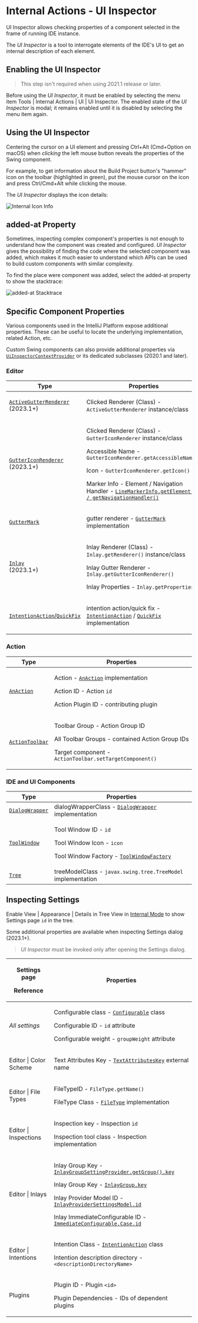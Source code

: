 <!-- Copyright 2000-2024 JetBrains s.r.o. and contributors. Use of this source code is governed by the Apache 2.0 license. -->

# Internal Actions - UI Inspector

<link-summary>UI Inspector allows checking properties of a component selected in the frame of running IDE instance.</link-summary>

The _UI Inspector_ is a tool to interrogate elements of the IDE's UI to get an internal description of each element.

<include from="internal_actions_intro.md" element-id="enable_internal_mode_tip"></include>

## Enabling the UI Inspector

> This step isn't required when using 2021.1 release or later.

Before using the _UI Inspector_, it must be enabled by selecting the menu item <ui-path>Tools | Internal Actions | UI | UI Inspector</ui-path>.
The enabled state of the _UI Inspector_ is modal; it remains enabled until it is disabled by selecting the menu item again.

## Using the UI Inspector

Centering the cursor on a UI element and pressing <shortcut>Ctrl+Alt</shortcut> (<shortcut>Cmd+Option</shortcut> on macOS) when _clicking_ the left mouse button reveals the properties of the Swing component.

For example, to get information about the <control>Build Project</control> button's "hammer" icon on the toolbar (highlighted in green), put the mouse cursor on the icon and press <shortcut>Ctrl/Cmd+Alt</shortcut> while clicking the mouse.

The _UI Inspector_ displays the icon details:

![Internal Icon Info](internal_ui_inspector_icon_info.png)

## added-at Property

Sometimes, inspecting complex component's properties is not enough to understand how the component was created and configured.
_UI Inspector_ gives the possibility of finding the code where the selected component was added, which makes it much easier to understand which APIs can be used to build custom components with similar complexity.

To find the place were component was added, select the <control>added-at</control> property to show the stacktrace:

![added-at Stacktrace](internal_ui_inspector_added_at.png)

## Specific Component Properties

Various components used in the IntelliJ Platform expose additional properties.
These can be useful to locate the underlying implementation, related Action, etc.

Custom Swing components can also provide additional properties via [`UiInspectorContextProvider`](%gh-ic%/platform/platform-api/src/com/intellij/internal/inspector/UiInspectorContextProvider.java) or its dedicated subclasses (2020.1 and later).

### Editor

| Type                                                                                                                                           | Properties                                                                                                                                                                                                                                                                                                                                                                                                                                                    |
|------------------------------------------------------------------------------------------------------------------------------------------------|---------------------------------------------------------------------------------------------------------------------------------------------------------------------------------------------------------------------------------------------------------------------------------------------------------------------------------------------------------------------------------------------------------------------------------------------------------------|
| <p>[`ActiveGutterRenderer`](%gh-ic%/platform/editor-ui-api/src/com/intellij/openapi/editor/markup/ActiveGutterRenderer.java)<br/>(2023.1+)</p> | <p><control>Clicked Renderer (Class)</control> - `ActiveGutterRenderer` instance/class</p>                                                                                                                                                                                                                                                                                                                                                                    |
| <p>[`GutterIconRenderer`](%gh-ic%/platform/editor-ui-api/src/com/intellij/openapi/editor/markup/GutterIconRenderer.java)<br/>(2023.1+)</p>     | <p><control>Clicked Renderer (Class)</control> - `GutterIconRenderer` instance/class</p><p><control>Accessible Name</control> - `GutterIconRenderer.getAccessibleName()`</p><p><control>Icon</control> - `GutterIconRenderer.getIcon()`</p><p><control>Marker Info - Element / Navigation Handler</control> - [`LineMarkerInfo.getElement() / getNavigationHandler()`](%gh-ic%/platform/lang-api/src/com/intellij/codeInsight/daemon/LineMarkerInfo.java)</p> |
| [`GutterMark`](%gh-ic%/platform/editor-ui-api/src/com/intellij/codeInsight/daemon/GutterMark.java)                                             | <p><control>gutter renderer</control> - [`GutterMark`](%gh-ic%/platform/editor-ui-api/src/com/intellij/codeInsight/daemon/GutterMark.java) implementation</p>                                                                                                                                                                                                                                                                                                 |
| <p>[`Inlay`](inlay_hints.md)<br/>(2023.1+)</p>                                                                                                 | <p><control>Inlay Renderer (Class)</control> - `Inlay.getRenderer()` instance/class</p><p><control>Inlay Gutter Renderer</control> - `Inlay.getGutterIconRenderer()`</p><p><control>Inlay Properties</control> - `Inlay.getProperties()`</p>                                                                                                                                                                                                                  |
| [`IntentionAction`/`QuickFix`](code_inspections_and_intentions.md)                                                                             | <p><control>intention action</control>/<control>quick fix</control> - [`IntentionAction`](%gh-ic%/platform/analysis-api/src/com/intellij/codeInsight/intention/IntentionAction.java) / [`QuickFix`](%gh-ic%/platform/analysis-api/src/com/intellij/codeInspection/QuickFix.java) implementation</p>                                                                                                                                                           |

### Action

| Type                                      | Properties                                                                                                                                                                                                                                                          |
|-------------------------------------------|---------------------------------------------------------------------------------------------------------------------------------------------------------------------------------------------------------------------------------------------------------------------|
| [`AnAction`](basic_action_system.md)      | <p><control>Action</control> - [`AnAction`](%gh-ic%/platform/editor-ui-api/src/com/intellij/openapi/actionSystem/AnAction.java) implementation</p><p><control>Action ID</control> - Action `id`</p><p><control>Action Plugin ID</control> - contributing plugin</p> |
| [`ActionToolbar`](basic_action_system.md) | <p><control>Toolbar Group</control> - Action Group ID</p><p><control>All Toolbar Groups</control> - contained Action Group IDs</p><p><control>Target component</control> - `ActionToolbar.setTargetComponent()`</p>                                                 |

### IDE and UI Components

| Type                                 | Properties                                                                                                                                                                                                                                              |
|--------------------------------------|---------------------------------------------------------------------------------------------------------------------------------------------------------------------------------------------------------------------------------------------------------|
| [`DialogWrapper`](dialog_wrapper.md) | <control>dialogWrapperClass</control> - [`DialogWrapper`](%gh-ic%/platform/platform-api/src/com/intellij/openapi/ui/DialogWrapper.java) implementation                                                                                                  |
| [`ToolWindow`](tool_windows.md)      | <p><control>Tool Window ID</control> - `id`</p><p><control>Tool Window Icon</control> - `icon`</p><p><control>Tool Window Factory</control> - [`ToolWindowFactory`](%gh-ic%/platform/platform-api/src/com/intellij/openapi/wm/ToolWindowFactory.kt)</p> |
| [`Tree`](lists_and_trees.md)         | <control>treeModelClass</control> - `javax.swing.tree.TreeModel` implementation                                                                                                                                                                         |

## Inspecting Settings

Enable <ui-path>View | Appearance | Details in Tree View</ui-path> in [Internal Mode](enabling_internal.md) to show Settings page `id` in the tree.

Some additional properties are available when inspecting <control>Settings</control> dialog (2023.1+).

> _UI Inspector_ must be invoked only after opening the <control>Settings</control> dialog.

| <p>Settings page</p><p>Reference</p>                                                                                             | Properties                                                                                                                                                                                                                                                                                                                                                                                                                                                                                                                                                                                                                                                                                                               |
|----------------------------------------------------------------------------------------------------------------------------------|--------------------------------------------------------------------------------------------------------------------------------------------------------------------------------------------------------------------------------------------------------------------------------------------------------------------------------------------------------------------------------------------------------------------------------------------------------------------------------------------------------------------------------------------------------------------------------------------------------------------------------------------------------------------------------------------------------------------------|
| <p>_All settings_</p><p>[](settings_guide.md)</p>                                                                                | <p><control>Configurable class</control> - [`Configurable`](%gh-ic%/platform/ide-core/src/com/intellij/openapi/options/Configurable.java) class</p><p><control>Configurable ID</control> - `id` attribute</p><p><control>Configurable weight</control> - `groupWeight` attribute</p>                                                                                                                                                                                                                                                                                                                                                                                                                                     |
| <p><ui-path>Editor &#124; Color Scheme</ui-path></p><p>[](syntax_highlighting_and_error_highlighting.md#text-attributes-key)</p> | <p><control>Text Attributes Key</control> - [`TextAttributesKey`](%gh-ic%/platform/core-api/src/com/intellij/openapi/editor/colors/TextAttributesKey.java) external name</p>                                                                                                                                                                                                                                                                                                                                                                                                                                                                                                                                             |
| <p><ui-path>Editor &#124; File Types</ui-path></p><p>[](registering_file_type.md)</p>                                            | <p><control>FileTypeID</control> - `FileType.getName()`</p><p><control>FileType Class</control> - [`FileType`](%gh-ic%/platform/core-api/src/com/intellij/openapi/fileTypes/FileType.java) implementation</p>                                                                                                                                                                                                                                                                                                                                                                                                                                                                                                            |
| <p><ui-path>Editor &#124; Inspections</ui-path></p><p>[](code_inspections.md)</p>                                                | <p><control>Inspection key</control> - Inspection `id`</p><p><control>Inspection tool class</control> - Inspection implementation</p>                                                                                                                                                                                                                                                                                                                                                                                                                                                                                                                                                                                    |
| <p><ui-path>Editor &#124; Inlays</ui-path></p><p>[](inlay_hints.md)</p>                                                          | <p><control>Inlay Group Key</control> - [`InlayGroupSettingProvider.getGroup().key`](%gh-ic%/platform/lang-api/src/com/intellij/codeInsight/hints/settings/InlayGroupSettingProvider.kt)</p><p><control>Inlay Group Key</control> - [`InlayGroup.key`](%gh-ic%/platform/lang-api/src/com/intellij/codeInsight/hints/InlayHintsProvider.kt)</p><p><control>Inlay Provider Model ID</control> - [`InlayProviderSettingsModel.id`](%gh-ic%/platform/lang-api/src/com/intellij/codeInsight/hints/settings/InlayProviderSettingsModel.kt)</p><p><control>Inlay ImmediateConfigurable ID</control> - [`ImmediateConfigurable.Case.id`](%gh-ic%/platform/lang-api/src/com/intellij/codeInsight/hints/InlayHintsProvider.kt)</p> |
| <p><ui-path>Editor &#124; Intentions</ui-path></p><p>[](code_intentions.md)</p>                                                  | <p><control>Intention Class</control> - [`IntentionAction`](%gh-ic%/platform/analysis-api/src/com/intellij/codeInsight/intention/IntentionAction.java) class</p><p><control>Intention description directory</control> - `<descriptionDirectoryName>`</p>                                                                                                                                                                                                                                                                                                                                                                                                                                                                 |
| <p><ui-path>Plugins</ui-path></p><p>[](plugin_configuration_file.md)</p>                                                         | <p><control>Plugin ID</control> - Plugin `<id>`</p><p><control>Plugin Dependencies</control> - IDs of dependent plugins</p>                                                                                                                                                                                                                                                                                                                                                                                                                                                                                                                                                                                              |
